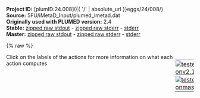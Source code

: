 **Project ID:** [plumID:24.008]({{ '/' | absolute_url }}eggs/24/008/)  
**Source:** 5FU/iMetaD_Input/plumed_imetad.dat  
**Originally used with PLUMED version:** 2.4  
**Stable:** [zipped raw stdout](plumed_imetad.dat.plumed.stdout.txt.zip) - [zipped raw stderr](plumed_imetad.dat.plumed.stderr.txt.zip) - [stderr](plumed_imetad.dat.plumed.stderr)  
**Master:** [zipped raw stdout](plumed_imetad.dat.plumed_master.stdout.txt.zip) - [zipped raw stderr](plumed_imetad.dat.plumed_master.stderr.txt.zip) - [stderr](plumed_imetad.dat.plumed_master.stderr)  

{% raw %}
<div style="width: 100%; float:left">
<div style="width: 90%; float:left" id="value_details_data/5FU/iMetaD_Input/plumed_imetad.dat"> Click on the labels of the actions for more information on what each action computes </div>
<div style="width: 10%; float:left"><table><tr><td style="padding:1px"><a href="plumed_imetad.dat.plumed.stderr"><img src="https://img.shields.io/badge/v2.10-passing-green.svg" alt="tested onv2.10" /></a></td></tr><tr><td style="padding:1px"><a href="plumed_imetad.dat.plumed_master.stderr"><img src="https://img.shields.io/badge/master-passing-green.svg" alt="tested onmaster" /></a></td></tr></table></div></div>
<pre style="width=97%;">
<span style="color:blue" class="comment"># Reference structure </span>
<span class="plumedtooltip" style="color:green">MOLINFO<span class="right">This command is used to provide information on the molecules that are present in your system. <a href="https://www.plumed.org/doc-master/user-doc/html/_m_o_l_i_n_f_o.html" style="color:green">More details</a><i></i></span></span> <span class="plumedtooltip">STRUCTURE<span class="right">a file in pdb format containing a reference structure<i></i></span></span>=../Structure/yCD_5FU.pdb
<span style="color:blue" class="comment"># Keep molecules whole</span>
<span style="display:none;" id="data/5FU/iMetaD_Input/plumed_imetad.dat">The MOLINFO action with label <b></b> calculates something</span><span class="plumedtooltip" style="color:green">WHOLEMOLECULES<span class="right">This action is used to rebuild molecules that can become split by the periodic boundary conditions. <a href="https://www.plumed.org/doc-master/user-doc/html/_w_h_o_l_e_m_o_l_e_c_u_l_e_s.html" style="color:green">More details</a><i></i></span></span> <span class="plumedtooltip">ENTITY0<span class="right">the atoms that make up a molecule that you wish to align<i></i></span></span>=1-2423 <span class="plumedtooltip">ENTITY1<span class="right">the atoms that make up a molecule that you wish to align<i></i></span></span>=2424-4846 <span class="plumedtooltip">ENTITY2<span class="right">the atoms that make up a molecule that you wish to align<i></i></span></span>=4847-4858 <span class="plumedtooltip">ENTITY3<span class="right">the atoms that make up a molecule that you wish to align<i></i></span></span>=4859-4870
<span style="color:blue" class="comment"># Fit heavy atoms to template</span>
<span class="plumedtooltip" style="color:green">FIT_TO_TEMPLATE<span class="right">This action is used to align a molecule to a template. <a href="https://www.plumed.org/doc-master/user-doc/html/_f_i_t__t_o__t_e_m_p_l_a_t_e.html" style="color:green">More details</a><i></i></span></span> <span class="plumedtooltip">REFERENCE<span class="right">a file in pdb format containing the reference structure and the atoms involved in the CV<i></i></span></span>=<b name="data/5FU/iMetaD_Input/plumed_imetad.dat">../Structure/heavy_atoms.pdb</b> <span class="plumedtooltip">TYPE<span class="right"> the manner in which RMSD alignment is performed<i></i></span></span>=OPTIMAL

<span style="color:blue" class="comment"># Contactmap of atoms for path CV</span>
<b name="data/5FU/iMetaD_Input/plumed_imetad.datf1" onclick='showPath("data/5FU/iMetaD_Input/plumed_imetad.dat","data/5FU/iMetaD_Input/plumed_imetad.datf1","data/5FU/iMetaD_Input/plumed_imetad.datf1","black")'>f1</b><span style="display:none;" id="data/5FU/iMetaD_Input/plumed_imetad.datf1">The CONTACTMAP action with label <b>f1</b> calculates the following quantities:<table  align="center" frame="void" width="95%" cellpadding="5%"><tr><td width="5%"><b> Quantity </b>  </td><td width="5%"><b> Type </b>  </td><td><b> Description </b> </td></tr><tr><td width="5%">f1.contact-1</td><td width="5%"><font color="black">scalar</font></td><td>By not using SUM or CMDIST each contact will be stored in a component  This is the 1th of these quantities</td></tr><tr><td width="5%">f1.contact-2</td><td width="5%"><font color="black">scalar</font></td><td>By not using SUM or CMDIST each contact will be stored in a component  This is the 2th of these quantities</td></tr><tr><td width="5%">f1.contact-3</td><td width="5%"><font color="black">scalar</font></td><td>By not using SUM or CMDIST each contact will be stored in a component  This is the 3th of these quantities</td></tr><tr><td width="5%">f1.contact-4</td><td width="5%"><font color="black">scalar</font></td><td>By not using SUM or CMDIST each contact will be stored in a component  This is the 4th of these quantities</td></tr><tr><td width="5%">f1.contact-5</td><td width="5%"><font color="black">scalar</font></td><td>By not using SUM or CMDIST each contact will be stored in a component  This is the 5th of these quantities</td></tr></table></span>: <span class="plumedtooltip" style="color:green">CONTACTMAP<span class="right">Calculate the distances between a number of pairs of atoms and transform each distance by a switching function. <a href="https://www.plumed.org/doc-master/user-doc/html/_c_o_n_t_a_c_t_m_a_p.html" style="color:green">More details</a><i></i></span></span> <span class="plumedtooltip">ATOMS1<span class="right">the atoms involved in each of the contacts you wish to calculate<i></i></span></span>=4850,895 <span class="plumedtooltip">ATOMS2<span class="right">the atoms involved in each of the contacts you wish to calculate<i></i></span></span>=4850,917 <span class="plumedtooltip">ATOMS3<span class="right">the atoms involved in each of the contacts you wish to calculate<i></i></span></span>=4850,1671 <span class="plumedtooltip">ATOMS4<span class="right">the atoms involved in each of the contacts you wish to calculate<i></i></span></span>=4850,2314 <span class="plumedtooltip">ATOMS5<span class="right">the atoms involved in each of the contacts you wish to calculate<i></i></span></span>=4850,2423 <span class="plumedtooltip">SWITCH<span class="right">The switching functions to use for each of the contacts in your map<i></i></span></span>={RATIONAL R_0=1.2}
<br/><span id="data/5FU/iMetaD_Input/plumed_imetad.datpath2_short"><b name="data/5FU/iMetaD_Input/plumed_imetad.datpath2" onclick='showPath("data/5FU/iMetaD_Input/plumed_imetad.dat","data/5FU/iMetaD_Input/plumed_imetad.datpath2","data/5FU/iMetaD_Input/plumed_imetad.datpath2_shortcut","brown")'>path2</b><span style="display:none;" id="data/5FU/iMetaD_Input/plumed_imetad.datpath2_shortcut">The PATH action with label <b>path2</b> calculates the following quantities:<table  align="center" frame="void" width="95%" cellpadding="5%"><tr><td width="5%"><b> Quantity </b>  </td><td width="5%"><b> Type </b>  </td><td><b> Description </b> </td></tr><tr><td width="5%">path2_gspath</td><td width="5%"><font color="black">scalar</font></td><td>the position along the path calculated using the geometric formula</td></tr><tr><td width="5%">path2_gzpath</td><td width="5%"><font color="black">scalar</font></td><td>the distance from the path calculated using the geometric formula</td></tr></table></span>: <span class="plumedtooltip" style="color:green">PATH<span class="right">Path collective variables with a more flexible framework for the distance metric being used. This action is <a class="toggler" href='javascript:;' onclick='toggleDisplay("data/5FU/iMetaD_Input/plumed_imetad.datpath2");'>a shortcut</a>. <a href="https://www.plumed.org/doc-master/user-doc/html/_p_a_t_h.html">More details</a><i></i></span></span> <span class="plumedtooltip">REFERENCE<span class="right">a pdb file containing the set of reference configurations<i></i></span></span>=outpath.pdb <span class="plumedtooltip">TYPE<span class="right"> the manner in which distances are calculated<i></i></span></span>=EUCLIDEAN <span class="plumedtooltip">GPATH<span class="right"> calculate the trigonometric path<i></i></span></span> <span class="plumedtooltip">NOSPATH<span class="right"> do not calculate the spath CV<i></i></span></span> <span class="plumedtooltip">NOZPATH<span class="right"> do not calculate the zpath CV<i></i></span></span>
</span><span id="data/5FU/iMetaD_Input/plumed_imetad.datpath2_long" style="display:none;"><span style="color:blue" class="comment"># PLUMED interprets the command:
</span><span class="toggler" style="color:red" onclick='toggleDisplay("data/5FU/iMetaD_Input/plumed_imetad.datpath2")'># path2: PATH REFERENCE=outpath.pdb TYPE=EUCLIDEAN GPATH NOSPATH NOZPATH</span>
<span style="color:blue" class="comment"># as follows (Click the red comment above to revert to the short version of the input):</span>
<span style="display:none;" id="data/5FU/iMetaD_Input/plumed_imetad.datpath2">The PATH action with label <b>path2</b> calculates the following quantities:<table  align="center" frame="void" width="95%" cellpadding="5%"><tr><td width="5%"><b> Quantity </b>  </td><td><b> Description </b> </td></tr><tr><td width="5%">path2.gspath</td><td>the position along the path calculated using the geometric formula</td></tr><tr><td width="5%">path2.gzpath</td><td>the distance from the path calculated using the geometric formula</td></tr><tr><td width="5%">path2.spath</td><td>the position along the path calculated</td></tr><tr><td width="5%">path2.zpath</td><td>the distance from the path calculated</td></tr></table></span><b name="data/5FU/iMetaD_Input/plumed_imetad.datpath2_gpath" onclick='showPath("data/5FU/iMetaD_Input/plumed_imetad.dat","data/5FU/iMetaD_Input/plumed_imetad.datpath2_gpath","data/5FU/iMetaD_Input/plumed_imetad.datpath2_gpath","black")'>path2_gpath</b><span style="display:none;" id="data/5FU/iMetaD_Input/plumed_imetad.datpath2_gpath">The GEOMETRIC_PATH action with label <b>path2_gpath</b> calculates the following quantities:<table  align="center" frame="void" width="95%" cellpadding="5%"><tr><td width="5%"><b> Quantity </b>  </td><td width="5%"><b> Type </b>  </td><td><b> Description </b> </td></tr><tr><td width="5%">path2_gpath.s</td><td width="5%"><font color="black">scalar</font></td><td>the position on the path</td></tr><tr><td width="5%">path2_gpath.z</td><td width="5%"><font color="black">scalar</font></td><td>the distance from the path</td></tr></table></span>: <span class="plumedtooltip" style="color:green">GPATH<span class="right">Distance along and from a path calculated using geometric formulas <a href="https://www.plumed.org/doc-master/user-doc/html/_g_p_a_t_h.html" style="color:green">More details</a><i></i></span></span>  <span class="plumedtooltip">REFERENCE<span class="right">a pdb file containing the set of reference configurations<i></i></span></span>=outpath.pdb <span class="plumedtooltip">TYPE<span class="right"> the manner in which distances are calculated<i></i></span></span>=EUCLIDEAN
<b name="data/5FU/iMetaD_Input/plumed_imetad.datpath2_gspath" onclick='showPath("data/5FU/iMetaD_Input/plumed_imetad.dat","data/5FU/iMetaD_Input/plumed_imetad.datpath2_gspath","data/5FU/iMetaD_Input/plumed_imetad.datpath2_gspath","black")'>path2_gspath</b><span style="display:none;" id="data/5FU/iMetaD_Input/plumed_imetad.datpath2_gspath">The COMBINE action with label <b>path2_gspath</b> calculates the following quantities:<table  align="center" frame="void" width="95%" cellpadding="5%"><tr><td width="5%"><b> Quantity </b>  </td><td width="5%"><b> Type </b>  </td><td><b> Description </b> </td></tr><tr><td width="5%">path2_gspath</td><td width="5%"><font color="black">scalar</font></td><td>a linear compbination</td></tr></table></span>: <span class="plumedtooltip" style="color:green">COMBINE<span class="right">Calculate a polynomial combination of a set of other variables. <a href="https://www.plumed.org/doc-master/user-doc/html/_c_o_m_b_i_n_e.html" style="color:green">More details</a><i></i></span></span> <span class="plumedtooltip">ARG<span class="right">the values input to this function<i></i></span></span>=<b name="data/5FU/iMetaD_Input/plumed_imetad.datpath2_gpath">path2_gpath.s</b> <span class="plumedtooltip">PERIODIC<span class="right">if the output of your function is periodic then you should specify the periodicity of the function<i></i></span></span>=NO
<b name="data/5FU/iMetaD_Input/plumed_imetad.datpath2_gzpath" onclick='showPath("data/5FU/iMetaD_Input/plumed_imetad.dat","data/5FU/iMetaD_Input/plumed_imetad.datpath2_gzpath","data/5FU/iMetaD_Input/plumed_imetad.datpath2_gzpath","black")'>path2_gzpath</b><span style="display:none;" id="data/5FU/iMetaD_Input/plumed_imetad.datpath2_gzpath">The COMBINE action with label <b>path2_gzpath</b> calculates the following quantities:<table  align="center" frame="void" width="95%" cellpadding="5%"><tr><td width="5%"><b> Quantity </b>  </td><td width="5%"><b> Type </b>  </td><td><b> Description </b> </td></tr><tr><td width="5%">path2_gzpath</td><td width="5%"><font color="black">scalar</font></td><td>a linear compbination</td></tr></table></span>: <span class="plumedtooltip" style="color:green">COMBINE<span class="right">Calculate a polynomial combination of a set of other variables. <a href="https://www.plumed.org/doc-master/user-doc/html/_c_o_m_b_i_n_e.html" style="color:green">More details</a><i></i></span></span> <span class="plumedtooltip">ARG<span class="right">the values input to this function<i></i></span></span>=<b name="data/5FU/iMetaD_Input/plumed_imetad.datpath2_gpath">path2_gpath.z</b> <span class="plumedtooltip">PERIODIC<span class="right">if the output of your function is periodic then you should specify the periodicity of the function<i></i></span></span>=NO
<span style="color:blue"># --- End of included input --- </span></span><br/><span style="color:blue" class="comment"># Group definitions</span>
<b name="data/5FU/iMetaD_Input/plumed_imetad.datsph" onclick='showPath("data/5FU/iMetaD_Input/plumed_imetad.dat","data/5FU/iMetaD_Input/plumed_imetad.datsph","data/5FU/iMetaD_Input/plumed_imetad.datsph","violet")'>sph</b><span style="display:none;" id="data/5FU/iMetaD_Input/plumed_imetad.datsph">The GROUP action with label <b>sph</b> calculates the following quantities:<table  align="center" frame="void" width="95%" cellpadding="5%"><tr><td width="5%"><b> Quantity </b>  </td><td width="5%"><b> Type </b>  </td><td><b> Description </b> </td></tr><tr><td width="5%">sph</td><td width="5%"><font color="violet">atoms</font></td><td>indices of atoms specified in GROUP</td></tr></table></span>: <span class="plumedtooltip" style="color:green">GROUP<span class="right">Define a group of atoms so that a particular list of atoms can be referenced with a single label in definitions of CVs or virtual atoms. <a href="https://www.plumed.org/doc-master/user-doc/html/_g_r_o_u_p.html" style="color:green">More details</a><i></i></span></span> <span class="plumedtooltip">NDX_FILE<span class="right">the name of index file (gromacs syntax)<i></i></span></span>=<b name="data/5FU/iMetaD_Input/plumed_imetad.dat">../Structure/index.ndx</b> <span class="plumedtooltip">NDX_GROUP<span class="right">the name of the group to be imported (gromacs syntax) - first group found is used by default<i></i></span></span>=ChainA-H_ZN-ChainA 
<b name="data/5FU/iMetaD_Input/plumed_imetad.daturl" onclick='showPath("data/5FU/iMetaD_Input/plumed_imetad.dat","data/5FU/iMetaD_Input/plumed_imetad.daturl","data/5FU/iMetaD_Input/plumed_imetad.daturl","violet")'>url</b><span style="display:none;" id="data/5FU/iMetaD_Input/plumed_imetad.daturl">The GROUP action with label <b>url</b> calculates the following quantities:<table  align="center" frame="void" width="95%" cellpadding="5%"><tr><td width="5%"><b> Quantity </b>  </td><td width="5%"><b> Type </b>  </td><td><b> Description </b> </td></tr><tr><td width="5%">url</td><td width="5%"><font color="violet">atoms</font></td><td>indices of atoms specified in GROUP</td></tr></table></span>: <span class="plumedtooltip" style="color:green">GROUP<span class="right">Define a group of atoms so that a particular list of atoms can be referenced with a single label in definitions of CVs or virtual atoms. <a href="https://www.plumed.org/doc-master/user-doc/html/_g_r_o_u_p.html" style="color:green">More details</a><i></i></span></span> <span class="plumedtooltip">NDX_FILE<span class="right">the name of index file (gromacs syntax)<i></i></span></span>=<b name="data/5FU/iMetaD_Input/plumed_imetad.dat">../Structure/index.ndx</b> <span class="plumedtooltip">NDX_GROUP<span class="right">the name of the group to be imported (gromacs syntax) - first group found is used by default<i></i></span></span>=UR1_noH
<b name="data/5FU/iMetaD_Input/plumed_imetad.datlig" onclick='showPath("data/5FU/iMetaD_Input/plumed_imetad.dat","data/5FU/iMetaD_Input/plumed_imetad.datlig","data/5FU/iMetaD_Input/plumed_imetad.datlig","violet")'>lig</b><span style="display:none;" id="data/5FU/iMetaD_Input/plumed_imetad.datlig">The GROUP action with label <b>lig</b> calculates the following quantities:<table  align="center" frame="void" width="95%" cellpadding="5%"><tr><td width="5%"><b> Quantity </b>  </td><td width="5%"><b> Type </b>  </td><td><b> Description </b> </td></tr><tr><td width="5%">lig</td><td width="5%"><font color="violet">atoms</font></td><td>indices of atoms specified in GROUP</td></tr></table></span>: <span class="plumedtooltip" style="color:green">GROUP<span class="right">Define a group of atoms so that a particular list of atoms can be referenced with a single label in definitions of CVs or virtual atoms. <a href="https://www.plumed.org/doc-master/user-doc/html/_g_r_o_u_p.html" style="color:green">More details</a><i></i></span></span> <span class="plumedtooltip">NDX_FILE<span class="right">the name of index file (gromacs syntax)<i></i></span></span>=<b name="data/5FU/iMetaD_Input/plumed_imetad.dat">../Structure/index.ndx</b> <span class="plumedtooltip">NDX_GROUP<span class="right">the name of the group to be imported (gromacs syntax) - first group found is used by default<i></i></span></span>=UR1
<b name="data/5FU/iMetaD_Input/plumed_imetad.datref" onclick='showPath("data/5FU/iMetaD_Input/plumed_imetad.dat","data/5FU/iMetaD_Input/plumed_imetad.datref","data/5FU/iMetaD_Input/plumed_imetad.datref","violet")'>ref</b><span style="display:none;" id="data/5FU/iMetaD_Input/plumed_imetad.datref">The GROUP action with label <b>ref</b> calculates the following quantities:<table  align="center" frame="void" width="95%" cellpadding="5%"><tr><td width="5%"><b> Quantity </b>  </td><td width="5%"><b> Type </b>  </td><td><b> Description </b> </td></tr><tr><td width="5%">ref</td><td width="5%"><font color="violet">atoms</font></td><td>indices of atoms specified in GROUP</td></tr></table></span>: <span class="plumedtooltip" style="color:green">GROUP<span class="right">Define a group of atoms so that a particular list of atoms can be referenced with a single label in definitions of CVs or virtual atoms. <a href="https://www.plumed.org/doc-master/user-doc/html/_g_r_o_u_p.html" style="color:green">More details</a><i></i></span></span> <span class="plumedtooltip">NDX_FILE<span class="right">the name of index file (gromacs syntax)<i></i></span></span>=<b name="data/5FU/iMetaD_Input/plumed_imetad.dat">../Structure/index.ndx</b> <span class="plumedtooltip">NDX_GROUP<span class="right">the name of the group to be imported (gromacs syntax) - first group found is used by default<i></i></span></span>=Protein-H_ZN
<span style="color:blue" class="comment"># Group sys </span>
<b name="data/5FU/iMetaD_Input/plumed_imetad.datsys" onclick='showPath("data/5FU/iMetaD_Input/plumed_imetad.dat","data/5FU/iMetaD_Input/plumed_imetad.datsys","data/5FU/iMetaD_Input/plumed_imetad.datsys","violet")'>sys</b><span style="display:none;" id="data/5FU/iMetaD_Input/plumed_imetad.datsys">The GROUP action with label <b>sys</b> calculates the following quantities:<table  align="center" frame="void" width="95%" cellpadding="5%"><tr><td width="5%"><b> Quantity </b>  </td><td width="5%"><b> Type </b>  </td><td><b> Description </b> </td></tr><tr><td width="5%">sys</td><td width="5%"><font color="violet">atoms</font></td><td>indices of atoms specified in GROUP</td></tr></table></span>: <span class="plumedtooltip" style="color:green">GROUP<span class="right">Define a group of atoms so that a particular list of atoms can be referenced with a single label in definitions of CVs or virtual atoms. <a href="https://www.plumed.org/doc-master/user-doc/html/_g_r_o_u_p.html" style="color:green">More details</a><i></i></span></span> <span class="plumedtooltip">NDX_FILE<span class="right">the name of index file (gromacs syntax)<i></i></span></span>=<b name="data/5FU/iMetaD_Input/plumed_imetad.dat">../Structure/index.ndx</b> <span class="plumedtooltip">NDX_GROUP<span class="right">the name of the group to be imported (gromacs syntax) - first group found is used by default<i></i></span></span>=Protein_ZN_UR1_UR2

<span class="plumedtooltip" style="color:green">WRAPAROUND<span class="right">Rebuild periodic boundary conditions around chosen atoms. <a href="https://www.plumed.org/doc-master/user-doc/html/_w_r_a_p_a_r_o_u_n_d.html" style="color:green">More details</a><i></i></span></span> <span class="plumedtooltip">ATOMS<span class="right">wrapped atoms<i></i></span></span>=<b name="data/5FU/iMetaD_Input/plumed_imetad.datlig">lig</b> <span class="plumedtooltip">AROUND<span class="right">reference atoms<i></i></span></span>=<b name="data/5FU/iMetaD_Input/plumed_imetad.datsph">sph</b>
<span style="color:blue" class="comment"># Fixed atom</span>
<span id="data/5FU/iMetaD_Input/plumed_imetad.datdeffix_short"><b name="data/5FU/iMetaD_Input/plumed_imetad.datfix" onclick='showPath("data/5FU/iMetaD_Input/plumed_imetad.dat","data/5FU/iMetaD_Input/plumed_imetad.datfix","data/5FU/iMetaD_Input/plumed_imetad.datfix","violet")'>fix</b><span style="display:none;" id="data/5FU/iMetaD_Input/plumed_imetad.datfix">The FIXEDATOM action with label <b>fix</b> calculates the following quantities:<table  align="center" frame="void" width="95%" cellpadding="5%"><tr><td width="5%"><b> Quantity </b>  </td><td width="5%"><b> Type </b>  </td><td><b> Description </b> </td></tr><tr><td width="5%">fix</td><td width="5%"><font color="violet">atoms</font></td><td>virtual atom calculated by FIXEDATOM action</td></tr></table></span>: <span class="plumedtooltip" style="color:green">FIXEDATOM<span class="right">Add a virtual atom in a fixed position. This action has <a class="toggler" href='javascript:;' onclick='toggleDisplay("data/5FU/iMetaD_Input/plumed_imetad.datdeffix");'>hidden defaults</a>. <a href="https://www.plumed.org/doc-master/user-doc/html/_f_i_x_e_d_a_t_o_m.html">More details</a><i></i></span></span> <span class="plumedtooltip">AT<span class="right">coordinates of the virtual atom<i></i></span></span>=-1.101616,-0.678271,0.017793
</span><span id="data/5FU/iMetaD_Input/plumed_imetad.datdeffix_long" style="display:none;"><b name="data/5FU/iMetaD_Input/plumed_imetad.datfix" onclick='showPath("data/5FU/iMetaD_Input/plumed_imetad.dat","data/5FU/iMetaD_Input/plumed_imetad.datfix","data/5FU/iMetaD_Input/plumed_imetad.datfix","violet")'>fix</b>: <span class="plumedtooltip" style="color:green">FIXEDATOM<span class="right">Add a virtual atom in a fixed position. This action uses the <a class="toggler" href='javascript:;' onclick='toggleDisplay("data/5FU/iMetaD_Input/plumed_imetad.datdeffix");'>defaults shown here</a>. <a href="https://www.plumed.org/doc-master/user-doc/html/_f_i_x_e_d_a_t_o_m.html">More details</a><i></i></span></span> <span class="plumedtooltip">AT<span class="right">coordinates of the virtual atom<i></i></span></span>=-1.101616,-0.678271,0.017793  <span class="plumedtooltip">SET_MASS<span class="right"> mass of the virtual atom<i></i></span></span>=1 <span class="plumedtooltip">SET_CHARGE<span class="right"> charge of the virtual atom<i></i></span></span>=0
</span><br/><b name="data/5FU/iMetaD_Input/plumed_imetad.datsph_center" onclick='showPath("data/5FU/iMetaD_Input/plumed_imetad.dat","data/5FU/iMetaD_Input/plumed_imetad.datsph_center","data/5FU/iMetaD_Input/plumed_imetad.datsph_center","violet")'>sph_center</b><span style="display:none;" id="data/5FU/iMetaD_Input/plumed_imetad.datsph_center">The COM action with label <b>sph_center</b> calculates the following quantities:<table  align="center" frame="void" width="95%" cellpadding="5%"><tr><td width="5%"><b> Quantity </b>  </td><td width="5%"><b> Type </b>  </td><td><b> Description </b> </td></tr><tr><td width="5%">sph_center</td><td width="5%"><font color="violet">atoms</font></td><td>virtual atom calculated by COM action</td></tr></table></span>: <span class="plumedtooltip" style="color:green">COM<span class="right">Calculate the center of mass for a group of atoms. <a href="https://www.plumed.org/doc-master/user-doc/html/_c_o_m.html" style="color:green">More details</a><i></i></span></span> <span class="plumedtooltip">ATOMS<span class="right">the list of atoms which are involved the virtual atom's definition<i></i></span></span>=<b name="data/5FU/iMetaD_Input/plumed_imetad.datsph">sph</b>
<b name="data/5FU/iMetaD_Input/plumed_imetad.daturl_center" onclick='showPath("data/5FU/iMetaD_Input/plumed_imetad.dat","data/5FU/iMetaD_Input/plumed_imetad.daturl_center","data/5FU/iMetaD_Input/plumed_imetad.daturl_center","violet")'>url_center</b><span style="display:none;" id="data/5FU/iMetaD_Input/plumed_imetad.daturl_center">The COM action with label <b>url_center</b> calculates the following quantities:<table  align="center" frame="void" width="95%" cellpadding="5%"><tr><td width="5%"><b> Quantity </b>  </td><td width="5%"><b> Type </b>  </td><td><b> Description </b> </td></tr><tr><td width="5%">url_center</td><td width="5%"><font color="violet">atoms</font></td><td>virtual atom calculated by COM action</td></tr></table></span>: <span class="plumedtooltip" style="color:green">COM<span class="right">Calculate the center of mass for a group of atoms. <a href="https://www.plumed.org/doc-master/user-doc/html/_c_o_m.html" style="color:green">More details</a><i></i></span></span> <span class="plumedtooltip">ATOMS<span class="right">the list of atoms which are involved the virtual atom's definition<i></i></span></span>=<b name="data/5FU/iMetaD_Input/plumed_imetad.daturl">url</b>

<b name="data/5FU/iMetaD_Input/plumed_imetad.datdis" onclick='showPath("data/5FU/iMetaD_Input/plumed_imetad.dat","data/5FU/iMetaD_Input/plumed_imetad.datdis","data/5FU/iMetaD_Input/plumed_imetad.datdis","black")'>dis</b><span style="display:none;" id="data/5FU/iMetaD_Input/plumed_imetad.datdis">The DISTANCE action with label <b>dis</b> calculates the following quantities:<table  align="center" frame="void" width="95%" cellpadding="5%"><tr><td width="5%"><b> Quantity </b>  </td><td width="5%"><b> Type </b>  </td><td><b> Description </b> </td></tr><tr><td width="5%">dis</td><td width="5%"><font color="black">scalar</font></td><td>the DISTANCE between this pair of atoms</td></tr></table></span>: <span class="plumedtooltip" style="color:green">DISTANCE<span class="right">Calculate the distance between a pair of atoms. <a href="https://www.plumed.org/doc-master/user-doc/html/_d_i_s_t_a_n_c_e.html" style="color:green">More details</a><i></i></span></span> <span class="plumedtooltip">ATOMS<span class="right">the pair of atom that we are calculating the distance between<i></i></span></span>=<b name="data/5FU/iMetaD_Input/plumed_imetad.datsph_center">sph_center</b>,<b name="data/5FU/iMetaD_Input/plumed_imetad.datfix">fix</b>

<span style="color:blue" class="comment"># We are not going to be biasing these coordinates but we can print them for reference </span>
<b name="data/5FU/iMetaD_Input/plumed_imetad.databs" onclick='showPath("data/5FU/iMetaD_Input/plumed_imetad.dat","data/5FU/iMetaD_Input/plumed_imetad.databs","data/5FU/iMetaD_Input/plumed_imetad.databs","black")'>abs</b><span style="display:none;" id="data/5FU/iMetaD_Input/plumed_imetad.databs">The DISTANCE action with label <b>abs</b> calculates the following quantities:<table  align="center" frame="void" width="95%" cellpadding="5%"><tr><td width="5%"><b> Quantity </b>  </td><td width="5%"><b> Type </b>  </td><td><b> Description </b> </td></tr><tr><td width="5%">abs.x</td><td width="5%"><font color="black">scalar</font></td><td>the x-component of the vector connecting the two atoms</td></tr><tr><td width="5%">abs.y</td><td width="5%"><font color="black">scalar</font></td><td>the y-component of the vector connecting the two atoms</td></tr><tr><td width="5%">abs.z</td><td width="5%"><font color="black">scalar</font></td><td>the z-component of the vector connecting the two atoms</td></tr></table></span>: <span class="plumedtooltip" style="color:green">DISTANCE<span class="right">Calculate the distance between a pair of atoms. <a href="https://www.plumed.org/doc-master/user-doc/html/_d_i_s_t_a_n_c_e.html" style="color:green">More details</a><i></i></span></span> <span class="plumedtooltip">ATOMS<span class="right">the pair of atom that we are calculating the distance between<i></i></span></span>=<b name="data/5FU/iMetaD_Input/plumed_imetad.daturl_center">url_center</b>,<b name="data/5FU/iMetaD_Input/plumed_imetad.datsph_center">sph_center</b> <span class="plumedtooltip">COMPONENTS<span class="right"> calculate the x, y and z components of the distance separately and store them as label<i></i></span></span>
<b name="data/5FU/iMetaD_Input/plumed_imetad.datrho" onclick='showPath("data/5FU/iMetaD_Input/plumed_imetad.dat","data/5FU/iMetaD_Input/plumed_imetad.datrho","data/5FU/iMetaD_Input/plumed_imetad.datrho","black")'>rho</b><span style="display:none;" id="data/5FU/iMetaD_Input/plumed_imetad.datrho">The DISTANCE action with label <b>rho</b> calculates the following quantities:<table  align="center" frame="void" width="95%" cellpadding="5%"><tr><td width="5%"><b> Quantity </b>  </td><td width="5%"><b> Type </b>  </td><td><b> Description </b> </td></tr><tr><td width="5%">rho</td><td width="5%"><font color="black">scalar</font></td><td>the DISTANCE between this pair of atoms</td></tr></table></span>: <span class="plumedtooltip" style="color:green">DISTANCE<span class="right">Calculate the distance between a pair of atoms. <a href="https://www.plumed.org/doc-master/user-doc/html/_d_i_s_t_a_n_c_e.html" style="color:green">More details</a><i></i></span></span> <span class="plumedtooltip">ATOMS<span class="right">the pair of atom that we are calculating the distance between<i></i></span></span>=<b name="data/5FU/iMetaD_Input/plumed_imetad.daturl_center">url_center</b>,<b name="data/5FU/iMetaD_Input/plumed_imetad.datsph_center">sph_center</b>
<b name="data/5FU/iMetaD_Input/plumed_imetad.datrel_x" onclick='showPath("data/5FU/iMetaD_Input/plumed_imetad.dat","data/5FU/iMetaD_Input/plumed_imetad.datrel_x","data/5FU/iMetaD_Input/plumed_imetad.datrel_x","black")'>rel_x</b><span style="display:none;" id="data/5FU/iMetaD_Input/plumed_imetad.datrel_x">The MATHEVAL action with label <b>rel_x</b> calculates the following quantities:<table  align="center" frame="void" width="95%" cellpadding="5%"><tr><td width="5%"><b> Quantity </b>  </td><td width="5%"><b> Type </b>  </td><td><b> Description </b> </td></tr><tr><td width="5%">rel_x</td><td width="5%"><font color="black">scalar</font></td><td>an arbitrary function</td></tr></table></span>: <span class="plumedtooltip" style="color:green">MATHEVAL<span class="right">An alias to the CUSTOM function that can also be used to calaculate combinations of variables using a custom expression. <a href="https://www.plumed.org/doc-master/user-doc/html/_m_a_t_h_e_v_a_l.html" style="color:green">More details</a><i></i></span></span> <span class="plumedtooltip">ARG<span class="right">the values input to this function<i></i></span></span>=<b name="data/5FU/iMetaD_Input/plumed_imetad.databs">abs.z</b>,<b name="data/5FU/iMetaD_Input/plumed_imetad.databs">abs.y</b> <span class="plumedtooltip">FUNC<span class="right">the function you wish to evaluate<i></i></span></span>=(x-y)/sqrt(2) <span class="plumedtooltip">PERIODIC<span class="right">if the output of your function is periodic then you should specify the periodicity of the function<i></i></span></span>=NO
<b name="data/5FU/iMetaD_Input/plumed_imetad.datrel_y" onclick='showPath("data/5FU/iMetaD_Input/plumed_imetad.dat","data/5FU/iMetaD_Input/plumed_imetad.datrel_y","data/5FU/iMetaD_Input/plumed_imetad.datrel_y","black")'>rel_y</b><span style="display:none;" id="data/5FU/iMetaD_Input/plumed_imetad.datrel_y">The MATHEVAL action with label <b>rel_y</b> calculates the following quantities:<table  align="center" frame="void" width="95%" cellpadding="5%"><tr><td width="5%"><b> Quantity </b>  </td><td width="5%"><b> Type </b>  </td><td><b> Description </b> </td></tr><tr><td width="5%">rel_y</td><td width="5%"><font color="black">scalar</font></td><td>an arbitrary function</td></tr></table></span>: <span class="plumedtooltip" style="color:green">MATHEVAL<span class="right">An alias to the CUSTOM function that can also be used to calaculate combinations of variables using a custom expression. <a href="https://www.plumed.org/doc-master/user-doc/html/_m_a_t_h_e_v_a_l.html" style="color:green">More details</a><i></i></span></span> <span class="plumedtooltip">ARG<span class="right">the values input to this function<i></i></span></span>=<b name="data/5FU/iMetaD_Input/plumed_imetad.databs">abs.x</b> <span class="plumedtooltip">FUNC<span class="right">the function you wish to evaluate<i></i></span></span>=x <span class="plumedtooltip">PERIODIC<span class="right">if the output of your function is periodic then you should specify the periodicity of the function<i></i></span></span>=NO
<b name="data/5FU/iMetaD_Input/plumed_imetad.datrel_z" onclick='showPath("data/5FU/iMetaD_Input/plumed_imetad.dat","data/5FU/iMetaD_Input/plumed_imetad.datrel_z","data/5FU/iMetaD_Input/plumed_imetad.datrel_z","black")'>rel_z</b><span style="display:none;" id="data/5FU/iMetaD_Input/plumed_imetad.datrel_z">The MATHEVAL action with label <b>rel_z</b> calculates the following quantities:<table  align="center" frame="void" width="95%" cellpadding="5%"><tr><td width="5%"><b> Quantity </b>  </td><td width="5%"><b> Type </b>  </td><td><b> Description </b> </td></tr><tr><td width="5%">rel_z</td><td width="5%"><font color="black">scalar</font></td><td>an arbitrary function</td></tr></table></span>: <span class="plumedtooltip" style="color:green">MATHEVAL<span class="right">An alias to the CUSTOM function that can also be used to calaculate combinations of variables using a custom expression. <a href="https://www.plumed.org/doc-master/user-doc/html/_m_a_t_h_e_v_a_l.html" style="color:green">More details</a><i></i></span></span> <span class="plumedtooltip">ARG<span class="right">the values input to this function<i></i></span></span>=<b name="data/5FU/iMetaD_Input/plumed_imetad.databs">abs.z</b>,<b name="data/5FU/iMetaD_Input/plumed_imetad.databs">abs.y</b> <span class="plumedtooltip">FUNC<span class="right">the function you wish to evaluate<i></i></span></span>=(x+y)/sqrt(2) <span class="plumedtooltip">PERIODIC<span class="right">if the output of your function is periodic then you should specify the periodicity of the function<i></i></span></span>=NO

<b name="data/5FU/iMetaD_Input/plumed_imetad.dattheta" onclick='showPath("data/5FU/iMetaD_Input/plumed_imetad.dat","data/5FU/iMetaD_Input/plumed_imetad.dattheta","data/5FU/iMetaD_Input/plumed_imetad.dattheta","black")'>theta</b><span style="display:none;" id="data/5FU/iMetaD_Input/plumed_imetad.dattheta">The MATHEVAL action with label <b>theta</b> calculates the following quantities:<table  align="center" frame="void" width="95%" cellpadding="5%"><tr><td width="5%"><b> Quantity </b>  </td><td width="5%"><b> Type </b>  </td><td><b> Description </b> </td></tr><tr><td width="5%">theta</td><td width="5%"><font color="black">scalar</font></td><td>an arbitrary function</td></tr></table></span>: <span class="plumedtooltip" style="color:green">MATHEVAL<span class="right">An alias to the CUSTOM function that can also be used to calaculate combinations of variables using a custom expression. <a href="https://www.plumed.org/doc-master/user-doc/html/_m_a_t_h_e_v_a_l.html" style="color:green">More details</a><i></i></span></span> <span class="plumedtooltip">ARG<span class="right">the values input to this function<i></i></span></span>=<b name="data/5FU/iMetaD_Input/plumed_imetad.datrel_z">rel_z</b>,<b name="data/5FU/iMetaD_Input/plumed_imetad.datrho">rho</b> <span class="plumedtooltip">FUNC<span class="right">the function you wish to evaluate<i></i></span></span>=acos(x/y) <span class="plumedtooltip">PERIODIC<span class="right">if the output of your function is periodic then you should specify the periodicity of the function<i></i></span></span>=0.,pi
<b name="data/5FU/iMetaD_Input/plumed_imetad.datphi" onclick='showPath("data/5FU/iMetaD_Input/plumed_imetad.dat","data/5FU/iMetaD_Input/plumed_imetad.datphi","data/5FU/iMetaD_Input/plumed_imetad.datphi","black")'>phi</b><span style="display:none;" id="data/5FU/iMetaD_Input/plumed_imetad.datphi">The MATHEVAL action with label <b>phi</b> calculates the following quantities:<table  align="center" frame="void" width="95%" cellpadding="5%"><tr><td width="5%"><b> Quantity </b>  </td><td width="5%"><b> Type </b>  </td><td><b> Description </b> </td></tr><tr><td width="5%">phi</td><td width="5%"><font color="black">scalar</font></td><td>an arbitrary function</td></tr></table></span>: <span class="plumedtooltip" style="color:green">MATHEVAL<span class="right">An alias to the CUSTOM function that can also be used to calaculate combinations of variables using a custom expression. <a href="https://www.plumed.org/doc-master/user-doc/html/_m_a_t_h_e_v_a_l.html" style="color:green">More details</a><i></i></span></span> <span class="plumedtooltip">ARG<span class="right">the values input to this function<i></i></span></span>=<b name="data/5FU/iMetaD_Input/plumed_imetad.datrel_x">rel_x</b>,<b name="data/5FU/iMetaD_Input/plumed_imetad.datrel_y">rel_y</b> <span class="plumedtooltip">FUNC<span class="right">the function you wish to evaluate<i></i></span></span>=atan2(y,x) <span class="plumedtooltip">PERIODIC<span class="right">if the output of your function is periodic then you should specify the periodicity of the function<i></i></span></span>=-pi,pi

<span id="data/5FU/iMetaD_Input/plumed_imetad.datdefrmsd_short"><b name="data/5FU/iMetaD_Input/plumed_imetad.datrmsd" onclick='showPath("data/5FU/iMetaD_Input/plumed_imetad.dat","data/5FU/iMetaD_Input/plumed_imetad.datrmsd","data/5FU/iMetaD_Input/plumed_imetad.datrmsd","black")'>rmsd</b><span style="display:none;" id="data/5FU/iMetaD_Input/plumed_imetad.datrmsd">The RMSD action with label <b>rmsd</b> calculates the following quantities:<table  align="center" frame="void" width="95%" cellpadding="5%"><tr><td width="5%"><b> Quantity </b>  </td><td width="5%"><b> Type </b>  </td><td><b> Description </b> </td></tr><tr><td width="5%">rmsd</td><td width="5%"><font color="black">scalar</font></td><td>the RMSD between the instantaneous structure and the reference structure that was input</td></tr></table></span>: <span class="plumedtooltip" style="color:green">RMSD<span class="right">Calculate the RMSD with respect to a reference structure. This action has <a class="toggler" href='javascript:;' onclick='toggleDisplay("data/5FU/iMetaD_Input/plumed_imetad.datdefrmsd");'>hidden defaults</a>. <a href="https://www.plumed.org/doc-master/user-doc/html/_r_m_s_d.html">More details</a><i></i></span></span> <span class="plumedtooltip">REFERENCE<span class="right">a file in pdb format containing the reference structure and the atoms involved in the CV<i></i></span></span>=<b name="data/5FU/iMetaD_Input/plumed_imetad.dat">../Structure/heavy_atoms_5FU1.pdb</b> <span class="plumedtooltip">TYPE<span class="right"> the manner in which RMSD alignment is performed<i></i></span></span>=OPTIMAL
</span><span id="data/5FU/iMetaD_Input/plumed_imetad.datdefrmsd_long" style="display:none;"><b name="data/5FU/iMetaD_Input/plumed_imetad.datrmsd" onclick='showPath("data/5FU/iMetaD_Input/plumed_imetad.dat","data/5FU/iMetaD_Input/plumed_imetad.datrmsd","data/5FU/iMetaD_Input/plumed_imetad.datrmsd","black")'>rmsd</b>: <span class="plumedtooltip" style="color:green">RMSD<span class="right">Calculate the RMSD with respect to a reference structure. This action uses the <a class="toggler" href='javascript:;' onclick='toggleDisplay("data/5FU/iMetaD_Input/plumed_imetad.datdefrmsd");'>defaults shown here</a>. <a href="https://www.plumed.org/doc-master/user-doc/html/_r_m_s_d.html">More details</a><i></i></span></span> <span class="plumedtooltip">REFERENCE<span class="right">a file in pdb format containing the reference structure and the atoms involved in the CV<i></i></span></span>=<b name="data/5FU/iMetaD_Input/plumed_imetad.dat">../Structure/heavy_atoms_5FU1.pdb</b> <span class="plumedtooltip">TYPE<span class="right"> the manner in which RMSD alignment is performed<i></i></span></span>=OPTIMAL  <span class="plumedtooltip">NUMBER<span class="right"> if there are multiple structures in the pdb file you can specify that you want the RMSD from a specific structure by specifying its place in the file here<i></i></span></span>=0
</span><br/><span style="color:blue" class="comment"># The restraint on the rmsd</span>
<b name="data/5FU/iMetaD_Input/plumed_imetad.datrestr2" onclick='showPath("data/5FU/iMetaD_Input/plumed_imetad.dat","data/5FU/iMetaD_Input/plumed_imetad.datrestr2","data/5FU/iMetaD_Input/plumed_imetad.datrestr2","black")'>restr2</b><span style="display:none;" id="data/5FU/iMetaD_Input/plumed_imetad.datrestr2">The UPPER_WALLS action with label <b>restr2</b> calculates the following quantities:<table  align="center" frame="void" width="95%" cellpadding="5%"><tr><td width="5%"><b> Quantity </b>  </td><td width="5%"><b> Type </b>  </td><td><b> Description </b> </td></tr><tr><td width="5%">restr2.bias</td><td width="5%"><font color="black">scalar</font></td><td>the instantaneous value of the bias potential</td></tr><tr><td width="5%">restr2.force2</td><td width="5%"><font color="black">scalar</font></td><td>the instantaneous value of the squared force due to this bias potential</td></tr></table></span>: <span class="plumedtooltip" style="color:green">UPPER_WALLS<span class="right">Defines a wall for the value of one or more collective variables, <a href="https://www.plumed.org/doc-master/user-doc/html/_u_p_p_e_r__w_a_l_l_s.html" style="color:green">More details</a><i></i></span></span> <span class="plumedtooltip">ARG<span class="right">the arguments on which the bias is acting<i></i></span></span>=<b name="data/5FU/iMetaD_Input/plumed_imetad.datrmsd">rmsd</b> <span class="plumedtooltip">AT<span class="right">the positions of the wall<i></i></span></span>=0.1 <span class="plumedtooltip">KAPPA<span class="right">the force constant for the wall<i></i></span></span>=200

<span style="color:blue" class="comment"># Coordination number just for reference </span>
<span id="data/5FU/iMetaD_Input/plumed_imetad.datdefc_short"><b name="data/5FU/iMetaD_Input/plumed_imetad.datc" onclick='showPath("data/5FU/iMetaD_Input/plumed_imetad.dat","data/5FU/iMetaD_Input/plumed_imetad.datc","data/5FU/iMetaD_Input/plumed_imetad.datc","black")'>c</b><span style="display:none;" id="data/5FU/iMetaD_Input/plumed_imetad.datc">The COORDINATION action with label <b>c</b> calculates the following quantities:<table  align="center" frame="void" width="95%" cellpadding="5%"><tr><td width="5%"><b> Quantity </b>  </td><td width="5%"><b> Type </b>  </td><td><b> Description </b> </td></tr><tr><td width="5%">c</td><td width="5%"><font color="black">scalar</font></td><td>the value of the coordination</td></tr></table></span>: <span class="plumedtooltip" style="color:green">COORDINATION<span class="right">Calculate coordination numbers. This action has <a class="toggler" href='javascript:;' onclick='toggleDisplay("data/5FU/iMetaD_Input/plumed_imetad.datdefc");'>hidden defaults</a>. <a href="https://www.plumed.org/doc-master/user-doc/html/_c_o_o_r_d_i_n_a_t_i_o_n.html">More details</a><i></i></span></span> <span class="plumedtooltip">GROUPA<span class="right">First list of atoms<i></i></span></span>=<b name="data/5FU/iMetaD_Input/plumed_imetad.daturl">url</b> <span class="plumedtooltip">GROUPB<span class="right">Second list of atoms (if empty, N*(N-1)/2 pairs in GROUPA are counted)<i></i></span></span>=<b name="data/5FU/iMetaD_Input/plumed_imetad.datsph">sph</b> <span class="plumedtooltip">R_0<span class="right">The r_0 parameter of the switching function<i></i></span></span>=0.45
</span><span id="data/5FU/iMetaD_Input/plumed_imetad.datdefc_long" style="display:none;"><b name="data/5FU/iMetaD_Input/plumed_imetad.datc" onclick='showPath("data/5FU/iMetaD_Input/plumed_imetad.dat","data/5FU/iMetaD_Input/plumed_imetad.datc","data/5FU/iMetaD_Input/plumed_imetad.datc","black")'>c</b>: <span class="plumedtooltip" style="color:green">COORDINATION<span class="right">Calculate coordination numbers. This action uses the <a class="toggler" href='javascript:;' onclick='toggleDisplay("data/5FU/iMetaD_Input/plumed_imetad.datdefc");'>defaults shown here</a>. <a href="https://www.plumed.org/doc-master/user-doc/html/_c_o_o_r_d_i_n_a_t_i_o_n.html">More details</a><i></i></span></span> <span class="plumedtooltip">GROUPA<span class="right">First list of atoms<i></i></span></span>=<b name="data/5FU/iMetaD_Input/plumed_imetad.daturl">url</b> <span class="plumedtooltip">GROUPB<span class="right">Second list of atoms (if empty, N*(N-1)/2 pairs in GROUPA are counted)<i></i></span></span>=<b name="data/5FU/iMetaD_Input/plumed_imetad.datsph">sph</b> <span class="plumedtooltip">R_0<span class="right">The r_0 parameter of the switching function<i></i></span></span>=0.45  <span class="plumedtooltip">D_0<span class="right"> The d_0 parameter of the switching function<i></i></span></span>=0.0 <span class="plumedtooltip">NN<span class="right"> The n parameter of the switching function <i></i></span></span>=6 <span class="plumedtooltip">MM<span class="right"> The m parameter of the switching function; 0 implies 2*NN<i></i></span></span>=0
</span><br/><span style="color:blue" class="comment"># For the second CV we need the atoms in the pocket</span>
<span id="data/5FU/iMetaD_Input/plumed_imetad.datgroups.dat_short"><span class="plumedtooltip" style="color:green">INCLUDE<span class="right">Includes an external input file, similar to #include in C preprocessor. <a href="https://www.plumed.org/doc-master/user-doc/html/_i_n_c_l_u_d_e.html">More details</a>. Show <a class="toggler" href='javascript:;' onclick='toggleDisplay("data/5FU/iMetaD_Input/plumed_imetad.datgroups.dat");'>included file</a><i></i></span></span> <span class="plumedtooltip">FILE<span class="right">file to be included<i></i></span></span>=<a class="toggler" href='javascript:;' onclick='toggleDisplay("data/5FU/iMetaD_Input/plumed_imetad.datgroups.dat");'>groups.dat</a> 
</span><span id="data/5FU/iMetaD_Input/plumed_imetad.datgroups.dat_long" style="display:none;"><span style="color:blue" class="comment"># The command:
</span><span class="toggler" style="color:red" onclick='toggleDisplay("data/5FU/iMetaD_Input/plumed_imetad.datgroups.dat")'># INCLUDE FILE=groups.dat 
</span><span style="color:blue" class="comment"># ensures PLUMED loads the contents of the file called groups.dat</span>
<span style="color:blue" class="comment"># The contents of this file are shown below (click the red comment to hide them).</span>
<span style="display:none;" id="data/5FU/iMetaD_Input/plumed_imetad.datgroups.dat">The INCLUDE action with label <b>groups.dat</b> calculates something</span><b name="data/5FU/iMetaD_Input/plumed_imetad.datpocket" onclick='showPath("data/5FU/iMetaD_Input/plumed_imetad.dat","data/5FU/iMetaD_Input/plumed_imetad.datpocket","data/5FU/iMetaD_Input/plumed_imetad.datpocket","violet")'>pocket</b><span style="display:none;" id="data/5FU/iMetaD_Input/plumed_imetad.datpocket">The GROUP action with label <b>pocket</b> calculates the following quantities:<table  align="center" frame="void" width="95%" cellpadding="5%"><tr><td width="5%"><b> Quantity </b>  </td><td width="5%"><b> Type </b>  </td><td><b> Description </b> </td></tr><tr><td width="5%">pocket</td><td width="5%"><font color="violet">atoms</font></td><td>indices of atoms specified in GROUP</td></tr></table></span>: <span class="plumedtooltip" style="color:green">GROUP<span class="right">Define a group of atoms so that a particular list of atoms can be referenced with a single label in definitions of CVs or virtual atoms. <a href="https://www.plumed.org/doc-master/user-doc/html/_g_r_o_u_p.html" style="color:green">More details</a><i></i></span></span> <span class="plumedtooltip">ATOMS<span class="right">the numerical indexes for the set of atoms in the group<i></i></span></span>=435,465,718,893,910,917,1268,1296,1315,1334,1340,1379,1669,2312,2371,2383
<span style="color:blue"># --- End of included input --- </span></span><b name="data/5FU/iMetaD_Input/plumed_imetad.datpocket_center" onclick='showPath("data/5FU/iMetaD_Input/plumed_imetad.dat","data/5FU/iMetaD_Input/plumed_imetad.datpocket_center","data/5FU/iMetaD_Input/plumed_imetad.datpocket_center","violet")'>pocket_center</b><span style="display:none;" id="data/5FU/iMetaD_Input/plumed_imetad.datpocket_center">The COM action with label <b>pocket_center</b> calculates the following quantities:<table  align="center" frame="void" width="95%" cellpadding="5%"><tr><td width="5%"><b> Quantity </b>  </td><td width="5%"><b> Type </b>  </td><td><b> Description </b> </td></tr><tr><td width="5%">pocket_center</td><td width="5%"><font color="violet">atoms</font></td><td>virtual atom calculated by COM action</td></tr></table></span>: <span class="plumedtooltip" style="color:green">COM<span class="right">Calculate the center of mass for a group of atoms. <a href="https://www.plumed.org/doc-master/user-doc/html/_c_o_m.html" style="color:green">More details</a><i></i></span></span> <span class="plumedtooltip">ATOMS<span class="right">the list of atoms which are involved the virtual atom's definition<i></i></span></span>=<b name="data/5FU/iMetaD_Input/plumed_imetad.datpocket">pocket</b> 

<b name="data/5FU/iMetaD_Input/plumed_imetad.datd2" onclick='showPath("data/5FU/iMetaD_Input/plumed_imetad.dat","data/5FU/iMetaD_Input/plumed_imetad.datd2","data/5FU/iMetaD_Input/plumed_imetad.datd2","black")'>d2</b><span style="display:none;" id="data/5FU/iMetaD_Input/plumed_imetad.datd2">The DISTANCE action with label <b>d2</b> calculates the following quantities:<table  align="center" frame="void" width="95%" cellpadding="5%"><tr><td width="5%"><b> Quantity </b>  </td><td width="5%"><b> Type </b>  </td><td><b> Description </b> </td></tr><tr><td width="5%">d2</td><td width="5%"><font color="black">scalar</font></td><td>the DISTANCE between this pair of atoms</td></tr></table></span>: <span class="plumedtooltip" style="color:green">DISTANCE<span class="right">Calculate the distance between a pair of atoms. <a href="https://www.plumed.org/doc-master/user-doc/html/_d_i_s_t_a_n_c_e.html" style="color:green">More details</a><i></i></span></span> <span class="plumedtooltip">ATOMS<span class="right">the pair of atom that we are calculating the distance between<i></i></span></span>=<b name="data/5FU/iMetaD_Input/plumed_imetad.daturl_center">url_center</b>,<b name="data/5FU/iMetaD_Input/plumed_imetad.datpocket_center">pocket_center</b> 

<span style="color:blue" class="comment">## This is a CV for monitoring the unbinding progress </span>
<span id="data/5FU/iMetaD_Input/plumed_imetad.datdefcc_short"><b name="data/5FU/iMetaD_Input/plumed_imetad.datcc" onclick='showPath("data/5FU/iMetaD_Input/plumed_imetad.dat","data/5FU/iMetaD_Input/plumed_imetad.datcc","data/5FU/iMetaD_Input/plumed_imetad.datcc","black")'>cc</b><span style="display:none;" id="data/5FU/iMetaD_Input/plumed_imetad.datcc">The COORDINATION action with label <b>cc</b> calculates the following quantities:<table  align="center" frame="void" width="95%" cellpadding="5%"><tr><td width="5%"><b> Quantity </b>  </td><td width="5%"><b> Type </b>  </td><td><b> Description </b> </td></tr><tr><td width="5%">cc</td><td width="5%"><font color="black">scalar</font></td><td>the value of the coordination</td></tr></table></span>: <span class="plumedtooltip" style="color:green">COORDINATION<span class="right">Calculate coordination numbers. This action has <a class="toggler" href='javascript:;' onclick='toggleDisplay("data/5FU/iMetaD_Input/plumed_imetad.datdefcc");'>hidden defaults</a>. <a href="https://www.plumed.org/doc-master/user-doc/html/_c_o_o_r_d_i_n_a_t_i_o_n.html">More details</a><i></i></span></span> <span class="plumedtooltip">GROUPA<span class="right">First list of atoms<i></i></span></span>=4847,4855,4852 <span class="plumedtooltip">GROUPB<span class="right">Second list of atoms (if empty, N*(N-1)/2 pairs in GROUPA are counted)<i></i></span></span>=926,927,725,2378,2377,2423 <span class="plumedtooltip">R_0<span class="right">The r_0 parameter of the switching function<i></i></span></span>=1.0 
</span><span id="data/5FU/iMetaD_Input/plumed_imetad.datdefcc_long" style="display:none;"><b name="data/5FU/iMetaD_Input/plumed_imetad.datcc" onclick='showPath("data/5FU/iMetaD_Input/plumed_imetad.dat","data/5FU/iMetaD_Input/plumed_imetad.datcc","data/5FU/iMetaD_Input/plumed_imetad.datcc","black")'>cc</b>: <span class="plumedtooltip" style="color:green">COORDINATION<span class="right">Calculate coordination numbers. This action uses the <a class="toggler" href='javascript:;' onclick='toggleDisplay("data/5FU/iMetaD_Input/plumed_imetad.datdefcc");'>defaults shown here</a>. <a href="https://www.plumed.org/doc-master/user-doc/html/_c_o_o_r_d_i_n_a_t_i_o_n.html">More details</a><i></i></span></span> <span class="plumedtooltip">GROUPA<span class="right">First list of atoms<i></i></span></span>=4847,4855,4852 <span class="plumedtooltip">GROUPB<span class="right">Second list of atoms (if empty, N*(N-1)/2 pairs in GROUPA are counted)<i></i></span></span>=926,927,725,2378,2377,2423 <span class="plumedtooltip">R_0<span class="right">The r_0 parameter of the switching function<i></i></span></span>=1.0  <span class="plumedtooltip">D_0<span class="right"> The d_0 parameter of the switching function<i></i></span></span>=0.0 <span class="plumedtooltip">NN<span class="right"> The n parameter of the switching function <i></i></span></span>=6 <span class="plumedtooltip">MM<span class="right"> The m parameter of the switching function; 0 implies 2*NN<i></i></span></span>=0
</span><br/><span style="color:blue" class="comment"># Metadynamics</span>
<span id="data/5FU/iMetaD_Input/plumed_imetad.datdefmetad_short"><span class="plumedtooltip" style="color:green">METAD<span class="right">Used to performed metadynamics on one or more collective variables. This action has <a class="toggler" href='javascript:;' onclick='toggleDisplay("data/5FU/iMetaD_Input/plumed_imetad.datdefmetad");'>hidden defaults</a>. <a href="https://www.plumed.org/doc-master/user-doc/html/_m_e_t_a_d.html">More details</a><i></i></span></span> ...
<span class="plumedtooltip">ARG<span class="right">the labels of the scalars on which the bias will act<i></i></span></span>=<b name="data/5FU/iMetaD_Input/plumed_imetad.datpath2">path2.gspath</b>,<b name="data/5FU/iMetaD_Input/plumed_imetad.datd2">d2</b>        <span style="color:blue" class="comment"># bias the new CVs </span>
<span class="plumedtooltip">GRID_MIN<span class="right">the lower bounds for the grid<i></i></span></span>=0,0    
<span class="plumedtooltip">GRID_MAX<span class="right">the upper bounds for the grid<i></i></span></span>=10,10
<span class="plumedtooltip">SIGMA<span class="right">the widths of the Gaussian hills<i></i></span></span>=0.13,0.02    <span style="color:blue" class="comment"># sigma taken from reference (Karen Palacio-Rodriguez et. al)</span>
<span class="plumedtooltip">HEIGHT<span class="right">the heights of the Gaussian hills<i></i></span></span>=1.5          
<span class="plumedtooltip">PACE<span class="right">the frequency for hill addition<i></i></span></span>=50000            <span style="color:blue" class="comment"># change to a large number for infrequent metadynamics</span>
<span class="plumedtooltip">BIASFACTOR<span class="right">use well tempered metadynamics and use this bias factor<i></i></span></span>=15       
<span class="plumedtooltip">TEMP<span class="right">the system temperature - this is only needed if you are doing well-tempered metadynamics<i></i></span></span>=300.
<span class="plumedtooltip">LABEL<span class="right">a label for the action so that its output can be referenced in the input to other actions<i></i></span></span>=<b name="data/5FU/iMetaD_Input/plumed_imetad.datmetad" onclick='showPath("data/5FU/iMetaD_Input/plumed_imetad.dat","data/5FU/iMetaD_Input/plumed_imetad.datmetad","data/5FU/iMetaD_Input/plumed_imetad.datmetad","black")'>metad</b><span style="display:none;" id="data/5FU/iMetaD_Input/plumed_imetad.datmetad">The METAD action with label <b>metad</b> calculates the following quantities:<table  align="center" frame="void" width="95%" cellpadding="5%"><tr><td width="5%"><b> Quantity </b>  </td><td width="5%"><b> Type </b>  </td><td><b> Description </b> </td></tr><tr><td width="5%">metad.bias</td><td width="5%"><font color="black">scalar</font></td><td>the instantaneous value of the bias potential</td></tr><tr><td width="5%">metad.rbias</td><td width="5%"><font color="black">scalar</font></td><td>the instantaneous value of the bias normalized using the c(t) reweighting factor [rbias=bias-rct].This component can be used to obtain a reweighted histogram.</td></tr><tr><td width="5%">metad.rct</td><td width="5%"><font color="black">scalar</font></td><td>the reweighting factor c(t).</td></tr></table></span>
<span class="plumedtooltip">CALC_RCT<span class="right"> calculate the c(t) reweighting factor and use that to obtain the normalized bias [rbias=bias-rct]<i></i></span></span>
... METAD
</span><span id="data/5FU/iMetaD_Input/plumed_imetad.datdefmetad_long" style="display:none;"><span class="plumedtooltip" style="color:green">METAD<span class="right">Used to performed metadynamics on one or more collective variables. This action uses the <a class="toggler" href='javascript:;' onclick='toggleDisplay("data/5FU/iMetaD_Input/plumed_imetad.datdefmetad");'>defaults shown here</a>. <a href="https://www.plumed.org/doc-master/user-doc/html/_m_e_t_a_d.html">More details</a><i></i></span></span> ...
<span class="plumedtooltip">ARG<span class="right">the labels of the scalars on which the bias will act<i></i></span></span>=<b name="data/5FU/iMetaD_Input/plumed_imetad.datpath2">path2.gspath</b>,<b name="data/5FU/iMetaD_Input/plumed_imetad.datd2">d2</b>        <span style="color:blue" class="comment"># bias the new CVs </span>
<span class="plumedtooltip">GRID_MIN<span class="right">the lower bounds for the grid<i></i></span></span>=0,0    
<span class="plumedtooltip">GRID_MAX<span class="right">the upper bounds for the grid<i></i></span></span>=10,10
<span class="plumedtooltip">SIGMA<span class="right">the widths of the Gaussian hills<i></i></span></span>=0.13,0.02    <span style="color:blue" class="comment"># sigma taken from reference (Karen Palacio-Rodriguez et. al)</span>
<span class="plumedtooltip">HEIGHT<span class="right">the heights of the Gaussian hills<i></i></span></span>=1.5          
<span class="plumedtooltip">PACE<span class="right">the frequency for hill addition<i></i></span></span>=50000            <span style="color:blue" class="comment"># change to a large number for infrequent metadynamics</span>
<span class="plumedtooltip">BIASFACTOR<span class="right">use well tempered metadynamics and use this bias factor<i></i></span></span>=15       
<span class="plumedtooltip">TEMP<span class="right">the system temperature - this is only needed if you are doing well-tempered metadynamics<i></i></span></span>=300.
<span class="plumedtooltip">LABEL<span class="right">a label for the action so that its output can be referenced in the input to other actions<i></i></span></span>=<b name="data/5FU/iMetaD_Input/plumed_imetad.datmetad" onclick='showPath("data/5FU/iMetaD_Input/plumed_imetad.dat","data/5FU/iMetaD_Input/plumed_imetad.datmetad","data/5FU/iMetaD_Input/plumed_imetad.datmetad","black")'>metad</b>
<span class="plumedtooltip">CALC_RCT<span class="right"> calculate the c(t) reweighting factor and use that to obtain the normalized bias [rbias=bias-rct]<i></i></span></span>
 <span class="plumedtooltip">FILE<span class="right"> a file in which the list of added hills is stored<i></i></span></span>=HILLS
... METAD
</span><br/><span style="color:blue" class="comment"># print everything</span>
<span class="plumedtooltip" style="color:green">PRINT<span class="right">Print quantities to a file. <a href="https://www.plumed.org/doc-master/user-doc/html/_p_r_i_n_t.html" style="color:green">More details</a><i></i></span></span> <span class="plumedtooltip">ARG<span class="right">the labels of the values that you would like to print to the file<i></i></span></span>=<b name="data/5FU/iMetaD_Input/plumed_imetad.datcc">cc</b>,<b name="data/5FU/iMetaD_Input/plumed_imetad.datpath2">path2.gspath</b>,<b name="data/5FU/iMetaD_Input/plumed_imetad.datpath2">path2.gzpath</b>,<b name="data/5FU/iMetaD_Input/plumed_imetad.datd2">d2</b>,<b name="data/5FU/iMetaD_Input/plumed_imetad.datmetad">metad.*</b> <span class="plumedtooltip">FILE<span class="right">the name of the file on which to output these quantities<i></i></span></span>=metad_data.dat <span class="plumedtooltip">STRIDE<span class="right"> the frequency with which the quantities of interest should be output<i></i></span></span>=500 

<span style="color:blue" class="comment"># for reference </span>
<span class="plumedtooltip" style="color:green">PRINT<span class="right">Print quantities to a file. <a href="https://www.plumed.org/doc-master/user-doc/html/_p_r_i_n_t.html" style="color:green">More details</a><i></i></span></span> <span class="plumedtooltip">ARG<span class="right">the labels of the values that you would like to print to the file<i></i></span></span>=<b name="data/5FU/iMetaD_Input/plumed_imetad.datrho">rho</b>,<b name="data/5FU/iMetaD_Input/plumed_imetad.dattheta">theta</b>,<b name="data/5FU/iMetaD_Input/plumed_imetad.datphi">phi</b> <span class="plumedtooltip">FILE<span class="right">the name of the file on which to output these quantities<i></i></span></span>=rtp_coord.dat <span class="plumedtooltip">STRIDE<span class="right"> the frequency with which the quantities of interest should be output<i></i></span></span>=500
<span class="plumedtooltip" style="color:green">PRINT<span class="right">Print quantities to a file. <a href="https://www.plumed.org/doc-master/user-doc/html/_p_r_i_n_t.html" style="color:green">More details</a><i></i></span></span> <span class="plumedtooltip">ARG<span class="right">the labels of the values that you would like to print to the file<i></i></span></span>=<b name="data/5FU/iMetaD_Input/plumed_imetad.datc">c</b> <span class="plumedtooltip">FILE<span class="right">the name of the file on which to output these quantities<i></i></span></span>=all_coordination_45.dat <span class="plumedtooltip">STRIDE<span class="right"> the frequency with which the quantities of interest should be output<i></i></span></span>=500
<span class="plumedtooltip" style="color:green">PRINT<span class="right">Print quantities to a file. <a href="https://www.plumed.org/doc-master/user-doc/html/_p_r_i_n_t.html" style="color:green">More details</a><i></i></span></span> <span class="plumedtooltip">ARG<span class="right">the labels of the values that you would like to print to the file<i></i></span></span>=<b name="data/5FU/iMetaD_Input/plumed_imetad.datrmsd">rmsd</b>,<b name="data/5FU/iMetaD_Input/plumed_imetad.datrestr2">restr2.*</b> <span class="plumedtooltip">FILE<span class="right">the name of the file on which to output these quantities<i></i></span></span>=rmsd_restraint.dat <span class="plumedtooltip">STRIDE<span class="right"> the frequency with which the quantities of interest should be output<i></i></span></span>=500

<span class="plumedtooltip" style="color:green">FLUSH<span class="right">This command instructs plumed to flush all the open files with a user specified frequency. <a href="https://www.plumed.org/doc-master/user-doc/html/_f_l_u_s_h.html" style="color:green">More details</a><i></i></span></span> <span class="plumedtooltip">STRIDE<span class="right">the frequency with which all the open files should be flushed<i></i></span></span>=500

<span class="plumedtooltip" style="color:green">COMMITTOR<span class="right">Does a committor analysis. <a href="https://www.plumed.org/doc-master/user-doc/html/_c_o_m_m_i_t_t_o_r.html" style="color:green">More details</a><i></i></span></span> ...
<span class="plumedtooltip">ARG<span class="right">the labels of the values which is being used to define the committor surface<i></i></span></span>=<b name="data/5FU/iMetaD_Input/plumed_imetad.datcc">cc</b> 
<span class="plumedtooltip">STRIDE<span class="right"> the frequency with which the CVs are analyzed<i></i></span></span>=5000
<span class="plumedtooltip">BASIN_LL1<span class="right">List of lower limits for basin #<i></i></span></span>=-0.01 
<span class="plumedtooltip">BASIN_UL1<span class="right">List of upper limits for basin #<i></i></span></span>=0.01
...
</pre>
{% endraw %}
